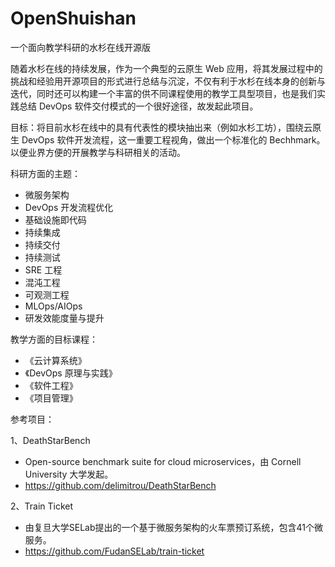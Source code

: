 # OpenShuishan
一个面向教学科研的水杉在线开源版

随着水杉在线的持续发展，作为一个典型的云原生 Web 应用，将其发展过程中的挑战和经验用开源项目的形式进行总结与沉淀，不仅有利于水杉在线本身的创新与迭代，同时还可以构建一个丰富的供不同课程使用的教学工具型项目，也是我们实践总结 DevOps 软件交付模式的一个很好途径，故发起此项目。

目标：将目前水杉在线中的具有代表性的模块抽出来（例如水杉工坊），围绕云原生 DevOps 软件开发流程，这一重要工程视角，做出一个标准化的 Bechhmark。以便业界方便的开展教学与科研相关的活动。

科研方面的主题：
- 微服务架构
- DevOps 开发流程优化
- 基础设施即代码
- 持续集成
- 持续交付
- 持续测试
- SRE 工程
- 混沌工程
- 可观测工程
- MLOps/AIOps
- 研发效能度量与提升

教学方面的目标课程：
- 《云计算系统》
- 《DevOps 原理与实践》
- 《软件工程》
- 《项目管理》

参考项目：

1、DeathStarBench
- Open-source benchmark suite for cloud microservices，由 Cornell University 大学发起。
- https://github.com/delimitrou/DeathStarBench

2、Train Ticket
- 由复旦大学SELab提出的一个基于微服务架构的火车票预订系统，包含41个微服务。
- https://github.com/FudanSELab/train-ticket

